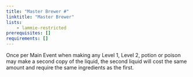 ```yaml
---
title: "Master Brewer #"
linktitle: "Master Brewer"
lists:
    - lammie-restricted
prerequisites: []
requirements: []
---
```

Once per Main Event when making any Level 1, Level 2, potion or poison may make a second copy of the liquid, the second liquid will cost the same amount and require the same ingredients as the first.